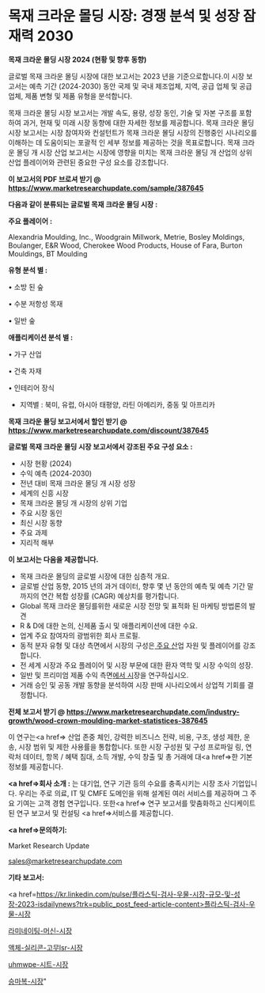# 목재 크라운 몰딩 시장: 경쟁 분석 및 성장 잠재력 2030

<strong>목재 크라운 몰딩 시장 2024 (현황 및 향후 동향)</strong>

글로벌 목재 크라운 몰딩 시장에 대한 보고서는 2023 년을 기준으로합니다.이 시장 보고서는 예측 기간 (2024-2030) 동안 국제 및 국내 제조업체, 지역, 공급 업체 및 공급 업체, 제품 변형 및 제품 유형을 분석합니다.

목재 크라운 몰딩 시장 보고서는 개발 속도, 용량, 성장 동인, 기술 및 자본 구조를 포함하여 과거, 현재 및 미래 시장 동향에 대한 자세한 정보를 제공합니다. 목재 크라운 몰딩 시장 보고서는 시장 참여자와 컨설턴트가 목재 크라운 몰딩 시장의 진행중인 시나리오를 이해하는 데 도움이되는 포괄적 인 세부 정보를 제공하는 것을 목표로합니다. 목재 크라운 몰딩 개 시장 산업 보고서는 시장에 영향을 미치는 목재 크라운 몰딩 개 산업의 상위 산업 플레이어와 관련된 중요한 구성 요소를 강조합니다.



<strong>이 보고서의 PDF 브로셔 받기 @ <a href=https://www.marketresearchupdate.com/sample/387645>https://www.marketresearchupdate.com/sample/387645</a></strong>



<strong>다음과 같이 분류되는 글로벌 목재 크라운 몰딩 시장 :</strong>



<strong>주요 플레이어 :</strong>

Alexandria Moulding, Inc., Woodgrain Millwork, Metrie, Bosley Moldings, Boulanger, E&R Wood, Cherokee Wood Products, House of Fara, Burton Mouldings, BT Moulding



<strong>유형 분석 별 :</strong>

• 소방 된 숲

• 수분 저항성 목재

• 일반 숲



<strong>애플리케이션 분석 별 :</strong>

• 가구 산업

• 건축 자재

• 인테리어 장식

<ul>
  <li>지역별 : 북미, 유럽, 아시아 태평양, 라틴 아메리카, 중동 및 아프리카</li>
</ul>


<strong>목재 크라운 몰딩 보고서에서 할인 받기 @ <a href=https://www.marketresearchupdate.com/discount/387645>https://www.marketresearchupdate.com/discount/387645</a></strong>



<strong>글로벌 목재 크라운 몰딩 시장 보고서에서 강조된 주요 구성 요소 :</strong>
<ul>
  <li>시장 현황 (2024)</li>
  <li>수익 예측 (2024-2030)</li>
  <li>전년 대비 목재 크라운 몰딩 개 시장 성장</li>
  <li>세계의 신흥 시장</li>
  <li>목재 크라운 몰딩 개 시장의 상위 기업</li>
  <li>주요 시장 동인</li>
  <li>최신 시장 동향</li>
  <li>주요 과제</li>
  <li>지리적 해부</li>
</ul>


<strong>이 보고서는 다음을 제공합니다.</strong>
<ul>
  <li>목재 크라운 몰딩의 글로벌 시장에 대한 심층적 개요.</li>
  <li>글로벌 산업 동향, 2015 년의 과거 데이터, 향후 몇 년 동안의 예측 및 예측 기간 말까지의 연간 복합 성장률 (CAGR) 예상치를 평가합니다.</li>
  <li>Global 목재 크라운 몰딩를위한 새로운 시장 전망 및 표적화 된 마케팅 방법론의 발견</li>
  <li>R &amp; D에 대한 논의, 신제품 출시 및 애플리케이션에 대한 수요.</li>
  <li>업계 주요 참여자의 광범위한 회사 프로필.</li>
  <li>동적 분자 유형 및 대상 측면에서 시장의 구성은<a href=> 주요 산</a>업 자원 및 플레이어를 강조합니다.</li>
  <li>전 세계 시장과 주요 플레이어 및 시장 부문에 대한 환자 역학 및 시장 수익의 성장.</li>
  <li>일반 및 프리미엄 제품 수익 측면<a href=>에서 시</a>장을 연구하십시오.</li>
  <li>거래 승인 및 공동 개발 동향을 분석하여 시장 판매 시나리오에서 상업적 기회를 결정합니다.</li>
</ul>



<strong>전체 보고서 받기 @ <a href=https://www.marketresearchupdate.com/industry-growth/wood-crown-moulding-market-statistices-387645>https://www.marketresearchupdate.com/industry-growth/wood-crown-moulding-market-statistices-387645</a></strong>

이 연구는<a href=> 산업 존중</a> 체인, 강력한 비즈니스 전략, 비용, 구조, 생성 제한, 운송, 시장 범위 및 제한 사용률을 통합합니다. 또한 시장 구성원 및 구성 프로파일 링, 연락처 데이터, 항목 / 혜택 침대, 소득 개발, 수익 창출 및 총 거래에 대<a href=>한 기본 </a>정보를 제공합니다.



<strong><a href=>회사 소</a>개 :</strong>
는 대기업, 연구 기관 등의 수요를 충족시키는 시장 조사 기업입니다. 우리는 주로 의료, IT 및 CMFE 도메인을 위해 설계된 여러 서비스를 제공하며 그 주요 기여는 고객 경험 연구입니다. 또한<a href=> 연구 보</a>고서를 맞춤화하고 신디케이트 된 연구 보고서 및 컨설팅 <a href=>서비스</a>를 제공합니다.



<strong><a href=>문의하기:</a></strong>

Market Research Update

sales@marketresearchupdate.com



<strong>기타 보고서:</strong>

<a href=https://kr.linkedin.com/pulse/플라스틱-검사-우물-시장-규모-및-성장-2023-isdailynews?trk=public_post_feed-article-content>플라스틱-검사-우물-시장</a>

<a href=https://www.linkedin.com/pulse/라미네이팅-머신-시장-규모-및-성장-2023-analytics-avenue-adventures-24-ana/>라미네이팅-머신-시장</a>

<a href=https://www.linkedin.com/pulse/액체-실리콘-고무lsr-시장-경쟁-분석-및-성장-잠재력-2029-kl95f/>액체-실리콘-고무lsr-시장</a>

<a href=https://www.linkedin.com/pulse/uhmwpe-시트-시장-경쟁-분석-및-성장-잠재력-2029-market-matrix-musings-analysis-9ey2f/>uhmwpe-시트-시장</a>

<a href=https://www.linkedin.com/pulse/승마복-시장-현재-및-미래-성장-2030-survey-spotlight-pro-24-analysis-je1ac/>승마복-시장</a>"
